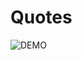 # Quotes
![DEMO](https://cloud.githubusercontent.com/assets/17321303/15099923/e3495f2c-1531-11e6-9cf0-691015f2e3b2.gif)
